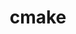 ---
title: "cmake"
layout: cache
categories: [package, develop-2024-08-04]
meta: {"versions": ["3.30.1"], "compilers": ["apple-clang@=15.0.0", "cce@=15.0.1", "gcc@=10.2.1", "gcc@=10.3.0", "gcc@=11.1.0", "gcc@=11.4.0", "gcc@=12.3.0", "gcc@=7.3.1", "gcc@=7.5.0", "gcc@=9.4.0", "intel@=2021.10.0", "oneapi@=2023.2.0", "oneapi@=2024.2.0"], "oss": ["amzn2", "centos7", "rhel8", "sle_hpc15", "ubuntu18.04", "ubuntu20.04", "ubuntu22.04", "ventura"], "platforms": ["darwin", "linux"], "targets": ["aarch64", "neoverse_n1", "neoverse_v1", "neoverse_v2", "ppc64le", "x86_64_v3", "x86_64_v4", "zen4"], "stacks": ["aws-isc", "aws-isc-aarch64", "aws-pcluster-neoverse_v1", "aws-pcluster-x86_64_v4", "build_systems", "data-vis-sdk", "developer-tools-manylinux2014", "e4s-cray-rhel", "e4s-cray-sles", "e4s-neoverse-v2", "e4s-neoverse_v1", "e4s-oneapi", "e4s-power", "e4s-rocm-external", "ml-darwin-aarch64-mps", "ml-linux-x86_64-cpu", "ml-linux-x86_64-cuda", "ml-linux-x86_64-rocm", "radiuss", "radiuss-aws", "radiuss-aws-aarch64", "root", "tutorial"], "num_specs": 26, "num_specs_by_stack": {"ml-darwin-aarch64-mps": 1, "root": 26, "radiuss-aws-aarch64": 2, "aws-isc-aarch64": 2, "aws-pcluster-neoverse_v1": 2, "aws-pcluster-x86_64_v4": 6, "aws-isc": 1, "radiuss-aws": 1, "e4s-cray-rhel": 1, "developer-tools-manylinux2014": 1, "e4s-cray-sles": 1, "e4s-power": 1, "build_systems": 1, "radiuss": 1, "data-vis-sdk": 2, "e4s-neoverse_v1": 1, "e4s-neoverse-v2": 1, "e4s-rocm-external": 1, "ml-linux-x86_64-cpu": 1, "ml-linux-x86_64-rocm": 1, "tutorial": 3, "ml-linux-x86_64-cuda": 1, "e4s-oneapi": 1}}
spec_details: [{"hash": "nzlispbztne2mb4bzel5k3lqoerpy2iw", "compiler": "apple-clang@=15.0.0", "versions": ["3.30.1"], "os": "ventura", "platform": "darwin", "target": "aarch64", "variants": ["build_system=generic", "build_type=Release", "~doc", "+ncurses", "+ownlibs", "patches=dbc3892"], "stacks": ["ml-darwin-aarch64-mps", "root"], "size": "-", "tarball": "https://binaries.spack.io/releases/develop-2024-08-04/build_cache/darwin-ventura-aarch64/apple-clang-15.0.0/cmake-3.30.1/darwin-ventura-aarch64-apple-clang-15.0.0-cmake-3.30.1-nzlispbztne2mb4bzel5k3lqoerpy2iw.spack"}, {"hash": "ktqqjnnspdnzzrchxpkudtxd42hw334o", "compiler": "gcc@=7.3.1", "versions": ["3.30.1"], "os": "amzn2", "platform": "linux", "target": "aarch64", "variants": ["build_system=generic", "build_type=Release", "~doc", "+ncurses", "+ownlibs", "patches=dbc3892"], "stacks": ["root", "radiuss-aws-aarch64", "aws-isc-aarch64"], "size": "-", "tarball": "https://binaries.spack.io/releases/develop-2024-08-04/build_cache/linux-amzn2-aarch64/gcc-7.3.1/cmake-3.30.1/linux-amzn2-aarch64-gcc-7.3.1-cmake-3.30.1-ktqqjnnspdnzzrchxpkudtxd42hw334o.spack"}, {"hash": "d5ahg2eggsc2nzqjq7vwzf2dqsr2eben", "compiler": "gcc@=12.3.0", "versions": ["3.30.1"], "os": "amzn2", "platform": "linux", "target": "neoverse_n1", "variants": ["build_system=generic", "build_type=Release", "~doc", "+ncurses", "+ownlibs", "patches=dbc3892"], "stacks": ["aws-pcluster-neoverse_v1", "root"], "size": "-", "tarball": "https://binaries.spack.io/releases/develop-2024-08-04/build_cache/linux-amzn2-neoverse_n1/gcc-12.3.0/cmake-3.30.1/linux-amzn2-neoverse_n1-gcc-12.3.0-cmake-3.30.1-d5ahg2eggsc2nzqjq7vwzf2dqsr2eben.spack"}, {"hash": "tmtmj46b7qk6ohv4utgsqhumjsoxn2az", "compiler": "gcc@=7.3.1", "versions": ["3.30.1"], "os": "amzn2", "platform": "linux", "target": "neoverse_n1", "variants": ["build_system=generic", "build_type=Release", "~doc", "+ncurses", "+ownlibs", "patches=dbc3892"], "stacks": ["root", "radiuss-aws-aarch64", "aws-isc-aarch64"], "size": "-", "tarball": "https://binaries.spack.io/releases/develop-2024-08-04/build_cache/linux-amzn2-neoverse_n1/gcc-7.3.1/cmake-3.30.1/linux-amzn2-neoverse_n1-gcc-7.3.1-cmake-3.30.1-tmtmj46b7qk6ohv4utgsqhumjsoxn2az.spack"}, {"hash": "wqgmmv72ctxfxr4m4zlnkhyzz5qmrkkp", "compiler": "gcc@=12.3.0", "versions": ["3.30.1"], "os": "amzn2", "platform": "linux", "target": "neoverse_v1", "variants": ["build_system=generic", "build_type=Release", "~doc", "+ncurses", "+ownlibs", "patches=dbc3892"], "stacks": ["aws-pcluster-neoverse_v1", "root"], "size": "-", "tarball": "https://binaries.spack.io/releases/develop-2024-08-04/build_cache/linux-amzn2-neoverse_v1/gcc-12.3.0/cmake-3.30.1/linux-amzn2-neoverse_v1-gcc-12.3.0-cmake-3.30.1-wqgmmv72ctxfxr4m4zlnkhyzz5qmrkkp.spack"}, {"hash": "jg4eeygsenryn76ck6i7v3yo7rvbs3eb", "compiler": "gcc@=12.3.0", "versions": ["3.30.1"], "os": "amzn2", "platform": "linux", "target": "x86_64_v3", "variants": ["build_system=generic", "build_type=Release", "~doc", "+ncurses", "+ownlibs", "patches=dbc3892"], "stacks": ["aws-pcluster-x86_64_v4", "root"], "size": "-", "tarball": "https://binaries.spack.io/releases/develop-2024-08-04/build_cache/linux-amzn2-x86_64_v3/gcc-12.3.0/cmake-3.30.1/linux-amzn2-x86_64_v3-gcc-12.3.0-cmake-3.30.1-jg4eeygsenryn76ck6i7v3yo7rvbs3eb.spack"}, {"hash": "bfpsiozpjwhw34vvhgfhczbwbfzdjkiy", "compiler": "gcc@=7.3.1", "versions": ["3.30.1"], "os": "amzn2", "platform": "linux", "target": "x86_64_v3", "variants": ["build_system=generic", "build_type=Release", "~doc", "+ncurses", "+ownlibs", "patches=dbc3892"], "stacks": ["aws-isc", "radiuss-aws", "root"], "size": "-", "tarball": "https://binaries.spack.io/releases/develop-2024-08-04/build_cache/linux-amzn2-x86_64_v3/gcc-7.3.1/cmake-3.30.1/linux-amzn2-x86_64_v3-gcc-7.3.1-cmake-3.30.1-bfpsiozpjwhw34vvhgfhczbwbfzdjkiy.spack"}, {"hash": "2fw2zoe6fxp2antyol67yq36wo5yhk2b", "compiler": "cce@=15.0.1", "versions": ["3.30.1"], "os": "rhel8", "platform": "linux", "target": "zen4", "variants": ["build_system=generic", "build_type=Release", "~doc", "+ncurses", "+ownlibs", "patches=dbc3892"], "stacks": ["e4s-cray-rhel", "root"], "size": "-", "tarball": "https://binaries.spack.io/releases/develop-2024-08-04/build_cache/linux-rhel8-zen4/cce-15.0.1/cmake-3.30.1/linux-rhel8-zen4-cce-15.0.1-cmake-3.30.1-2fw2zoe6fxp2antyol67yq36wo5yhk2b.spack"}, {"hash": "utbqxggrk6xvhmwu33nplvvphukzjecj", "compiler": "gcc@=12.3.0", "versions": ["3.30.1"], "os": "amzn2", "platform": "linux", "target": "x86_64_v4", "variants": ["build_system=generic", "build_type=Release", "~doc", "+ncurses", "+ownlibs", "patches=dbc3892"], "stacks": ["aws-pcluster-x86_64_v4", "root"], "size": "-", "tarball": "https://binaries.spack.io/releases/develop-2024-08-04/build_cache/linux-amzn2-x86_64_v4/gcc-12.3.0/cmake-3.30.1/linux-amzn2-x86_64_v4-gcc-12.3.0-cmake-3.30.1-utbqxggrk6xvhmwu33nplvvphukzjecj.spack"}, {"hash": "4t36wm5mdbmijph3ek2e6nfb5bqrh6uw", "compiler": "intel@=2021.10.0", "versions": ["3.30.1"], "os": "amzn2", "platform": "linux", "target": "x86_64_v3", "variants": ["build_system=generic", "build_type=Release", "~doc", "+ncurses", "+ownlibs", "patches=dbc3892"], "stacks": ["aws-pcluster-x86_64_v4", "root"], "size": "-", "tarball": "https://binaries.spack.io/releases/develop-2024-08-04/build_cache/linux-amzn2-x86_64_v3/intel-2021.10.0/cmake-3.30.1/linux-amzn2-x86_64_v3-intel-2021.10.0-cmake-3.30.1-4t36wm5mdbmijph3ek2e6nfb5bqrh6uw.spack"}, {"hash": "hczvikplkiieukycbdf6nabuyka5exg3", "compiler": "oneapi@=2023.2.0", "versions": ["3.30.1"], "os": "amzn2", "platform": "linux", "target": "x86_64_v3", "variants": ["build_system=generic", "build_type=Release", "~doc", "+ncurses", "+ownlibs", "patches=dbc3892"], "stacks": ["aws-pcluster-x86_64_v4", "root"], "size": "-", "tarball": "https://binaries.spack.io/releases/develop-2024-08-04/build_cache/linux-amzn2-x86_64_v3/oneapi-2023.2.0/cmake-3.30.1/linux-amzn2-x86_64_v3-oneapi-2023.2.0-cmake-3.30.1-hczvikplkiieukycbdf6nabuyka5exg3.spack"}, {"hash": "37tljkkois76prthnypmzdmwl3drcnwe", "compiler": "intel@=2021.10.0", "versions": ["3.30.1"], "os": "amzn2", "platform": "linux", "target": "x86_64_v4", "variants": ["build_system=generic", "build_type=Release", "~doc", "+ncurses", "+ownlibs", "patches=dbc3892"], "stacks": ["aws-pcluster-x86_64_v4", "root"], "size": "-", "tarball": "https://binaries.spack.io/releases/develop-2024-08-04/build_cache/linux-amzn2-x86_64_v4/intel-2021.10.0/cmake-3.30.1/linux-amzn2-x86_64_v4-intel-2021.10.0-cmake-3.30.1-37tljkkois76prthnypmzdmwl3drcnwe.spack"}, {"hash": "zzlp4fnkfxds6lxvacyb5jgcuakxpn2w", "compiler": "oneapi@=2023.2.0", "versions": ["3.30.1"], "os": "amzn2", "platform": "linux", "target": "x86_64_v4", "variants": ["build_system=generic", "build_type=Release", "~doc", "+ncurses", "+ownlibs", "patches=dbc3892"], "stacks": ["aws-pcluster-x86_64_v4", "root"], "size": "-", "tarball": "https://binaries.spack.io/releases/develop-2024-08-04/build_cache/linux-amzn2-x86_64_v4/oneapi-2023.2.0/cmake-3.30.1/linux-amzn2-x86_64_v4-oneapi-2023.2.0-cmake-3.30.1-zzlp4fnkfxds6lxvacyb5jgcuakxpn2w.spack"}, {"hash": "mmi7kl74gee4wyj4njoqpymrfqfohayt", "compiler": "gcc@=10.2.1", "versions": ["3.30.1"], "os": "centos7", "platform": "linux", "target": "x86_64_v3", "variants": ["build_system=generic", "build_type=Release", "~doc", "+ncurses", "+ownlibs", "patches=dbc3892"], "stacks": ["developer-tools-manylinux2014", "root"], "size": "-", "tarball": "https://binaries.spack.io/releases/develop-2024-08-04/build_cache/linux-centos7-x86_64_v3/gcc-10.2.1/cmake-3.30.1/linux-centos7-x86_64_v3-gcc-10.2.1-cmake-3.30.1-mmi7kl74gee4wyj4njoqpymrfqfohayt.spack"}, {"hash": "2jupdzpcnyzvy5ohz2h4jjxpovu5x77g", "compiler": "gcc@=10.3.0", "versions": ["3.30.1"], "os": "sle_hpc15", "platform": "linux", "target": "x86_64_v4", "variants": ["build_system=generic", "build_type=Release", "~doc", "+ncurses", "+ownlibs", "patches=dbc3892"], "stacks": ["e4s-cray-sles", "root"], "size": "-", "tarball": "https://binaries.spack.io/releases/develop-2024-08-04/build_cache/linux-sle_hpc15-x86_64_v4/gcc-10.3.0/cmake-3.30.1/linux-sle_hpc15-x86_64_v4-gcc-10.3.0-cmake-3.30.1-2jupdzpcnyzvy5ohz2h4jjxpovu5x77g.spack"}, {"hash": "67razq5vchsniobkvpu2yid24t4bi4vr", "compiler": "gcc@=9.4.0", "versions": ["3.30.1"], "os": "ubuntu20.04", "platform": "linux", "target": "ppc64le", "variants": ["build_system=generic", "build_type=Release", "~doc", "+ncurses", "+ownlibs", "patches=dbc3892"], "stacks": ["e4s-power", "root"], "size": "-", "tarball": "https://binaries.spack.io/releases/develop-2024-08-04/build_cache/linux-ubuntu20.04-ppc64le/gcc-9.4.0/cmake-3.30.1/linux-ubuntu20.04-ppc64le-gcc-9.4.0-cmake-3.30.1-67razq5vchsniobkvpu2yid24t4bi4vr.spack"}, {"hash": "7he2uwdkzsvul7cnwyijpqyxewyzrw6e", "compiler": "gcc@=7.5.0", "versions": ["3.30.1"], "os": "ubuntu18.04", "platform": "linux", "target": "x86_64_v3", "variants": ["build_system=generic", "build_type=Release", "~doc", "+ncurses", "+ownlibs", "patches=dbc3892"], "stacks": ["build_systems", "radiuss", "root"], "size": "-", "tarball": "https://binaries.spack.io/releases/develop-2024-08-04/build_cache/linux-ubuntu18.04-x86_64_v3/gcc-7.5.0/cmake-3.30.1/linux-ubuntu18.04-x86_64_v3-gcc-7.5.0-cmake-3.30.1-7he2uwdkzsvul7cnwyijpqyxewyzrw6e.spack"}, {"hash": "s6xdtro4pfwi62v6enlusotqwenwew5f", "compiler": "gcc@=11.1.0", "versions": ["3.30.1"], "os": "ubuntu20.04", "platform": "linux", "target": "x86_64_v3", "variants": ["build_system=generic", "build_type=Release", "~doc", "+ncurses", "~ownlibs", "patches=dbc3892"], "stacks": ["data-vis-sdk", "root"], "size": "-", "tarball": "https://binaries.spack.io/releases/develop-2024-08-04/build_cache/linux-ubuntu20.04-x86_64_v3/gcc-11.1.0/cmake-3.30.1/linux-ubuntu20.04-x86_64_v3-gcc-11.1.0-cmake-3.30.1-s6xdtro4pfwi62v6enlusotqwenwew5f.spack"}, {"hash": "xtxde2vruk5vs4eb7ddlwcp3ejah6iui", "compiler": "gcc@=11.1.0", "versions": ["3.30.1"], "os": "ubuntu20.04", "platform": "linux", "target": "x86_64_v3", "variants": ["build_system=generic", "build_type=Release", "~doc", "+ncurses", "~ownlibs", "patches=dbc3892"], "stacks": ["data-vis-sdk", "root"], "size": "-", "tarball": "https://binaries.spack.io/releases/develop-2024-08-04/build_cache/linux-ubuntu20.04-x86_64_v3/gcc-11.1.0/cmake-3.30.1/linux-ubuntu20.04-x86_64_v3-gcc-11.1.0-cmake-3.30.1-xtxde2vruk5vs4eb7ddlwcp3ejah6iui.spack"}, {"hash": "umcz75cwmhm76r2rhm2korywqc555zab", "compiler": "gcc@=11.4.0", "versions": ["3.30.1"], "os": "ubuntu22.04", "platform": "linux", "target": "neoverse_v1", "variants": ["build_system=generic", "build_type=Release", "~doc", "+ncurses", "+ownlibs", "patches=dbc3892"], "stacks": ["e4s-neoverse_v1", "root"], "size": "-", "tarball": "https://binaries.spack.io/releases/develop-2024-08-04/build_cache/linux-ubuntu22.04-neoverse_v1/gcc-11.4.0/cmake-3.30.1/linux-ubuntu22.04-neoverse_v1-gcc-11.4.0-cmake-3.30.1-umcz75cwmhm76r2rhm2korywqc555zab.spack"}, {"hash": "f5a5ojcv322htfrlw6efdod7olyy7k4h", "compiler": "gcc@=11.4.0", "versions": ["3.30.1"], "os": "ubuntu22.04", "platform": "linux", "target": "neoverse_v2", "variants": ["build_system=generic", "build_type=Release", "~doc", "+ncurses", "+ownlibs", "patches=dbc3892"], "stacks": ["e4s-neoverse-v2", "root"], "size": "-", "tarball": "https://binaries.spack.io/releases/develop-2024-08-04/build_cache/linux-ubuntu22.04-neoverse_v2/gcc-11.4.0/cmake-3.30.1/linux-ubuntu22.04-neoverse_v2-gcc-11.4.0-cmake-3.30.1-f5a5ojcv322htfrlw6efdod7olyy7k4h.spack"}, {"hash": "2lgnuwqzresz62yaghye7aaghojshmtj", "compiler": "gcc@=11.4.0", "versions": ["3.30.1"], "os": "ubuntu22.04", "platform": "linux", "target": "x86_64_v3", "variants": ["build_system=generic", "build_type=Release", "~doc", "+ncurses", "+ownlibs", "patches=dbc3892"], "stacks": ["e4s-rocm-external", "ml-linux-x86_64-cpu", "ml-linux-x86_64-rocm", "tutorial", "root", "ml-linux-x86_64-cuda"], "size": "-", "tarball": "https://binaries.spack.io/releases/develop-2024-08-04/build_cache/linux-ubuntu22.04-x86_64_v3/gcc-11.4.0/cmake-3.30.1/linux-ubuntu22.04-x86_64_v3-gcc-11.4.0-cmake-3.30.1-2lgnuwqzresz62yaghye7aaghojshmtj.spack"}, {"hash": "h4fcwxoxsuej7bvpptyas4qdvrusp7js", "compiler": "gcc@=11.4.0", "versions": ["3.30.1"], "os": "ubuntu22.04", "platform": "linux", "target": "x86_64_v3", "variants": ["build_system=generic", "build_type=Release", "~doc", "+ncurses", "+ownlibs", "patches=dbc3892"], "stacks": ["tutorial", "root"], "size": "-", "tarball": "https://binaries.spack.io/releases/develop-2024-08-04/build_cache/linux-ubuntu22.04-x86_64_v3/gcc-11.4.0/cmake-3.30.1/linux-ubuntu22.04-x86_64_v3-gcc-11.4.0-cmake-3.30.1-h4fcwxoxsuej7bvpptyas4qdvrusp7js.spack"}, {"hash": "7tlobtkenl6t6rgpojbx2vfesitzx4je", "compiler": "gcc@=11.4.0", "versions": ["3.30.1"], "os": "ubuntu22.04", "platform": "linux", "target": "x86_64_v3", "variants": ["build_system=generic", "build_type=Release", "~doc", "+ncurses", "+ownlibs", "patches=dbc3892"], "stacks": ["root"], "size": "-", "tarball": "https://binaries.spack.io/releases/develop-2024-08-04/build_cache/linux-ubuntu22.04-x86_64_v3/gcc-11.4.0/cmake-3.30.1/linux-ubuntu22.04-x86_64_v3-gcc-11.4.0-cmake-3.30.1-7tlobtkenl6t6rgpojbx2vfesitzx4je.spack"}, {"hash": "hisjyebktzidrbhegj4a5d2jtedorcad", "compiler": "oneapi@=2024.2.0", "versions": ["3.30.1"], "os": "ubuntu22.04", "platform": "linux", "target": "x86_64_v3", "variants": ["build_system=generic", "build_type=Release", "~doc", "+ncurses", "+ownlibs", "patches=dbc3892"], "stacks": ["e4s-oneapi", "root"], "size": "-", "tarball": "https://binaries.spack.io/releases/develop-2024-08-04/build_cache/linux-ubuntu22.04-x86_64_v3/oneapi-2024.2.0/cmake-3.30.1/linux-ubuntu22.04-x86_64_v3-oneapi-2024.2.0-cmake-3.30.1-hisjyebktzidrbhegj4a5d2jtedorcad.spack"}, {"hash": "ag7y5zfp6nuzka4pcnogalkh2zffr6r7", "compiler": "gcc@=12.3.0", "versions": ["3.30.1"], "os": "ubuntu22.04", "platform": "linux", "target": "x86_64_v3", "variants": ["build_system=generic", "build_type=Release", "~doc", "+ncurses", "+ownlibs", "patches=dbc3892"], "stacks": ["tutorial", "root"], "size": "-", "tarball": "https://binaries.spack.io/releases/develop-2024-08-04/build_cache/linux-ubuntu22.04-x86_64_v3/gcc-12.3.0/cmake-3.30.1/linux-ubuntu22.04-x86_64_v3-gcc-12.3.0-cmake-3.30.1-ag7y5zfp6nuzka4pcnogalkh2zffr6r7.spack"}]
---